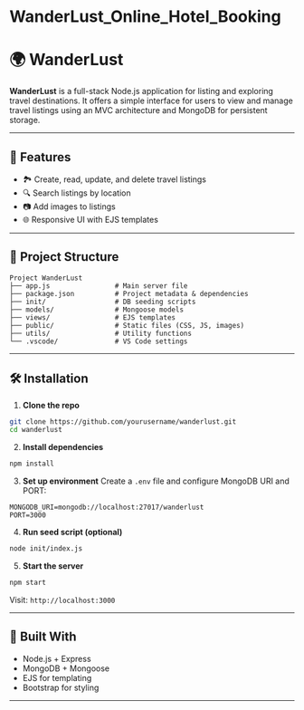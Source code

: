 # WanderLust_Online_Hotel_Booking

# 🌍 WanderLust

**WanderLust** is a full-stack Node.js application for listing and exploring travel destinations. It offers a simple interface for users to view and manage travel listings using an MVC architecture and MongoDB for persistent storage.

---

## 🚀 Features

* 🏞 Create, read, update, and delete travel listings
* 🔍 Search listings by location
* 📷 Add images to listings
* 🌐 Responsive UI with EJS templates

---

## 📁 Project Structure

```
Project WanderLust
├── app.js                # Main server file
├── package.json          # Project metadata & dependencies
├── init/                 # DB seeding scripts
├── models/               # Mongoose models
├── views/                # EJS templates
├── public/               # Static files (CSS, JS, images)
├── utils/                # Utility functions
└── .vscode/              # VS Code settings
```

---

## 🛠 Installation

1. **Clone the repo**

```bash
git clone https://github.com/yourusername/wanderlust.git
cd wanderlust
```

2. **Install dependencies**

```bash
npm install
```

3. **Set up environment**
   Create a `.env` file and configure MongoDB URI and PORT:

```env
MONGODB_URI=mongodb://localhost:27017/wanderlust
PORT=3000
```

4. **Run seed script (optional)**

```bash
node init/index.js
```

5. **Start the server**

```bash
npm start
```

Visit: `http://localhost:3000`

---

## 🧱 Built With

* Node.js + Express
* MongoDB + Mongoose
* EJS for templating
* Bootstrap for styling

---

